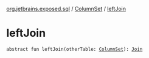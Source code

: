 [org.jetbrains.exposed.sql](../index.md) / [ColumnSet](index.md) / [leftJoin](.)

# leftJoin

`abstract fun leftJoin(otherTable: `[`ColumnSet`](index.md)`): `[`Join`](../-join/index.md)